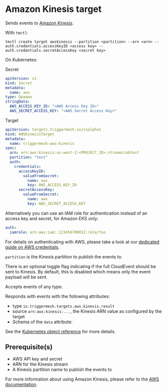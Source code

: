 # Amazon Kinesis target

Sends events to [Amazon Kinesis](https://aws.amazon.com/kinesis/).

With `tmctl`:

```
tmctl create target awskinesis --partition <partition> --arn <arn> --auth.credentials.accessKeyID <access key> --auth.credentials.secretAccessKey <secret key>
```

On Kubernetes:

Secret

```yaml
apiVersion: v1
kind: Secret
metadata:
  name: aws
type: Opaque
stringData:
  AWS_ACCESS_KEY_ID: "<AWS Access Key ID>"
  AWS_SECRET_ACCESS_KEY: "<AWS Secret Access Key>"
```

Target

```yaml
apiVersion: targets.triggermesh.io/v1alpha1
kind: AWSKinesisTarget
metadata:
  name: triggermesh-aws-kinesis
spec:
  arn: arn:aws:kinesis:us-west-2:<PROJECT_ID>:stream/cabtest
  partition: "test"
  auth:
    credentials:
      accessKeyID:
        valueFromSecret:
          name: aws
          key: AWS_ACCESS_KEY_ID
      secretAccessKey:
        valueFromSecret:
          name: aws
          key: AWS_SECRET_ACCESS_KEY
```

Alternatively you can use an IAM role for authentication instead of an access key and secret, for Amazon EKS only:

```yaml
auth:
  iamrole: arn:aws:iam::123456789012:role/foo
```

For details on authenticating with AWS, please take a look at our [dedicated guide on AWS credentials](../guides/credentials/awscredentials.md).

`partition` is the Kinesis partition to publish the events to.

There is an optional toggle flag indicating if the full CloudEvent should be sent
to Kinesis. By default, this is disabled which means only the event payload
will be sent.

Accepts events of any type.

Responds with events with the following attributes:

* type `io.triggermesh.targets.aws.kinesis.result`
* source `arn:aws:kinesis:...`, the Kinesis ARN value as configured by the target
* Schema of the `data` attribute: []()

See the [Kubernetes object reference](../../reference/targets/#targets.triggermesh.io/v1alpha1.AWSKinesisTarget) for more details.

## Prerequisite(s)

- AWS API key and secret
- ARN for the Kinesis stream
- A Kinesis partition name to publish the events to

For more information about using Amazon Kinesis, please refer to the [AWS documentation][docs].

[ce]: https://cloudevents.io/
[docs]: https://docs.aws.amazon.com/kinesis/
[ce-jsonformat]: https://github.com/cloudevents/spec/blob/v1.0/json-format.md
